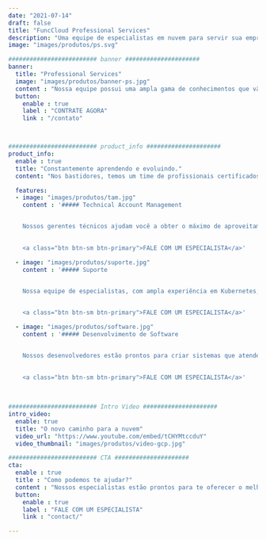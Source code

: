 ```yaml
---
date: "2021-07-14"
draft: false
title: "FuncCloud Professional Services"
description: "Uma equipe de especialistas em nuvem para servir sua empresa."
image: "images/produtos/ps.svg"

######################### banner #####################
banner:
  title: "Professional Services"
  image: "images/produtos/banner-ps.jpg"
  content : "Nossa equipe possui uma ampla gama de conhecimentos que vão além do Kubernetes. Atuamos lado a lado com a sua operação para extrair o máximo do potencial das soluções Cloud Native, das práticas DevOps e das técnicas de desenvolvimento de software.<br>Com um serviço de hands-on especializado, atuamos na integração de ferramentas, projetos de observabilidade, migração, plano de recuperação de desastres, Infraestrutura como código (IaC), otimização de custos, FinOps, práticas DevOps, DevSecOps e desenvolvimento de software."
  button:
    enable : true
    label : "CONTRATE AGORA"
    link : "/contato"



######################### product_info #####################
product_info:
  enable : true
  title: "Constantemente aprendendo e evoluindo."
  content: "Nos bastidores, temos um time de profissionais certificados, cada um maestro em sua área. Espere nada menos que excelência ao colaborar com a FuncCloud, priorizando a segurança na nuvem e as melhores práticas DevOps em todos os nossos serviços." 

  features:
  - image: "images/produtos/tam.jpg"
    content : '##### Technical Account Management


    Nossos gerentes técnicos ajudam você a obter o máximo de aproveitamento com a computação em nuvem.<br>Esse suporte dedicado, estará ao seu lado durante todas as fases de sua jornada de adoção da nuvem!

    
    <a class="btn btn-sm btn-primary">FALE COM UM ESPECIALISTA</a>'

  - image: "images/produtos/suporte.jpg"
    content : '##### Suporte


    Nossa equipe de especialistas, com ampla experiência em Kubernetes, arquiteturas e ferramentas Cloud-Native, IaC, GitOps e muito mais, prontos para atendê-lo.

    
    <a class="btn btn-sm btn-primary">FALE COM UM ESPECIALISTA</a>'

  - image: "images/produtos/software.jpg"
    content : '##### Desenvolvimento de Software


    Nossos desenvolvedores estão prontos para criar sistemas que atendem a necessidade da sua empresa, extraiem o máximo da computação em nuvem e trazem o melhor custo benefício.

    
    <a class="btn btn-sm btn-primary">FALE COM UM ESPECIALISTA</a>'
  
  
  
######################### Intro Video #####################
intro_video:
  enable: true
  title: "O novo caminho para a nuvem"
  video_url: "https://www.youtube.com/embed/tCHYMtccduY"
  video_thumbnail: "images/produtos/video-gcp.jpg"

######################### CTA #####################
cta:
  enable : true
  title : "Como podemos te ajudar?"
  content : "Nossos especialistas estão prontos para te oferecer o melhor para o seu negócio."
  button:
    enable : true
    label : "FALE COM UM ESPECIALISTA"
    link : "contact/"

---
```


